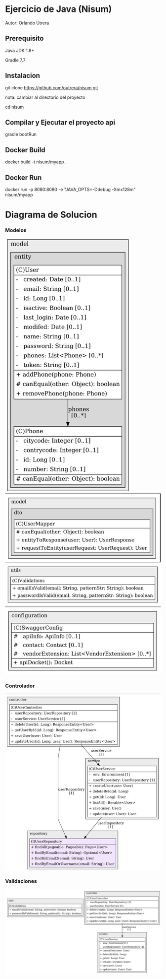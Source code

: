 # Ejercicio de Java (Nisum)
 Autor: Orlando Utrera 

## Prerequisito

 Java JDK 1.8+

 Gradle 7.7

## Instalacion
git clone https://github.com/outrera/nisum.git
 
nota: cambiar al directorio del proyecto

cd nisum


## Compilar y Ejecutar el proyecto api 
gradle bootRun

## Docker Build
docker build -t nisum/myapp .
## Docker Run
docker run -p 8080:8080 -e "JAVA_OPTS=-Ddebug -Xmx128m" nisum/myapp

# Diagrama de Solucion

### Modelos
![digrama-usuario-phone.jpg](assets%2Fdigrama-usuario-phone.jpg)
![digrama-usuario-mapa.jpg](assets%2Fdigrama-usuario-mapa.jpg)
![digrama-validations.jpg](assets%2Fdigrama-validations.jpg)
![digrama-config.jpg](assets%2Fdigrama-config.jpg)

### Controlador
![digrama-usuario-repository.jpg](assets%2Fdigrama-usuario-repository.jpg)

### Validaciones
![digrama-solucion.jpg](assets%2Fdigrama-solucion.jpg)



